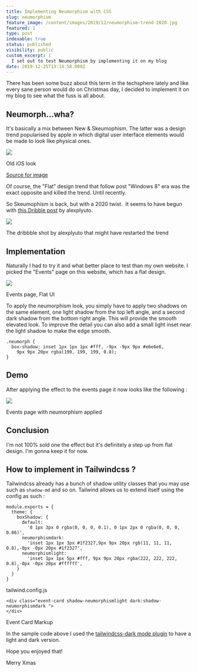 ```yaml
---
title: Implementing Neumorphism with CSS
slug: neumorphism
feature_image: /content/images/2019/12/neumorphism-trend-2020.jpg
featured: 1
type: post
indexable: true
status: published
visibility: public
custom_excerpt: |
  I set out to test Neumorphism by implementing it on my blog
date: 2019-12-25T13:14:58.000Z
---
```


There has been some buzz about this term in the techsphere lately and like every sane person would do on Christmas day, I decided to implement it on my blog to see what the fuss is all about.

## Neumorph...wha?

It's basically a mix between New & Skeumophism. The latter was a design trend popularised by apple in which digital user interface elements would be made to look like physical ones.

![](/content/images/2019/12/image-1.png)

Old iOS look 

[Source for image](https://gizmodo.com/skeuomorphism-will-never-go-away-and-thats-a-good-thin-1642089313)

Of course, the "Flat" design trend that follow post "Windows 8" era was the exact opposite and killed the trend. Until recently.

So Skeumophism is back, but with a 2020 twist.  It seems to have begun with [this Dribble post](https://dribbble.com/shots/7994421-Skeuomorph-Mobile-Banking) by alexplyuto.

![](/content/images/2019/12/alexplyuto-dribble-skeu.png)

The dribbble shot by alexplyuto that might have restarted the trend

## Implementation

Naturally I had to try it and what better place to test than my own website. I picked the "Events" page on this website, which has a flat design.

![](/content/images/2019/12/Screenshot-2019-12-25-at-17.29.58.jpg)

Events page, Flat UI

To apply the neumorphism look, you simply have to apply two shadows on the same element, one light shadow from the top left angle, and a second dark shadow from the bottom right angle. This will provide the smooth elevated look. To improve the detail you can also add a small light inset near the light shadow to make the edge smooth.

    .neumorph {
      box-shadow: inset 1px 1px 1px #fff, -9px -9px 9px #e6e6e6,
        9px 9px 20px rgba(199, 199, 199, 0.8);
    }
    

## Demo

After applying the effect to the events page it now looks like the following :

![](/content/images/2019/12/Screenshot-2019-12-25-at-17.42.00.jpg)

Events page with neumorphism applied

## Conclusion

I'm not 100% sold one the effect but it's definitely a step up from flat design. I'm gonna keep it for now.

## How to implement in Tailwindcss ?

Tailwindcss already has a bunch of shadow utility classes that you may use such as `shadow-md` and so on. Tailwind allows us to extend itself using the config as such :

    module.exports = {
      theme: {
    	boxShadow: {
          default:
            '0 1px 3px 0 rgba(0, 0, 0, 0.1), 0 1px 2px 0 rgba(0, 0, 0, 0.06)',
          neumorphismdark:
            'inset 1px 1px 3px #1f2327,9px 9px 20px rgb(11, 11, 11, 0.8),-0px -0px 20px #1f2327',
          neumorphismlight:
            'inset 1px 1px 5px #fff, 9px 9px 20px rgba(222, 222, 222, 0.8),-0px -0px 20px #ffffff',
        }
      }
    }

tailwind.config.js

    <div class="event-card shadow-neumorphismlight dark:shadow-neumorphismdark ">
    </div>

Event Card Markup

In the sample code above I used the [tailwindcss-dark mode plugin](https://github.com/ChanceArthur/tailwindcss-dark-mode) to have a light and dark version.

Hope you enjoyed that!

Merry Xmas
